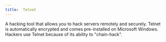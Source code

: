 ```yaml
---
title:  Telnet
---
```

A hacking tool that allows you to hack servers remotely and securely. Telnet is automatically encrypted and comes pre-installed on Microsoft Windows. Hackers use Telnet because of its ability to "chain-hack".

